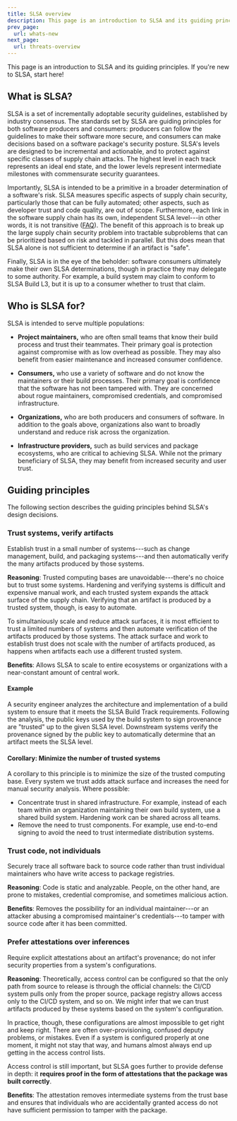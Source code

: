 ```yaml
---
title: SLSA overview
description: This page is an introduction to SLSA and its guiding principles. If you're new to SLSA, start here!
prev_page:
  url: whats-new
next_page:
  url: threats-overview
---
```


This page is an introduction to SLSA and its guiding principles. If you're new
to SLSA, start here!

## What is SLSA?

SLSA is a set of incrementally adoptable security guidelines, established by
industry consensus. The standards set by SLSA are guiding principles for both
software producers and consumers: producers can follow the guidelines to make
their software more secure, and consumers can make decisions based on a software
package's security posture. SLSA's levels are designed to be incremental
and actionable, and to protect against specific classes of supply chain attacks.
The highest level in each track represents an ideal end state, and the lower
levels represent intermediate milestones with commensurate security guarantees.

Importantly, SLSA is intended to be a primitive in a broader determination of a
software's risk. SLSA measures specific aspects of supply chain security,
particularly those that can be fully automated; other aspects, such as developer
trust and code quality, are out of scope. Furthermore, each link in the software
supply chain has its own, independent SLSA level---in other words, it is not
transitive ([FAQ](faq.md#q-why-is-slsa-not-transitive)). The benefit of this
approach is to break up the large supply chain security problem into tractable
subproblems that can be prioritized based on risk and tackled in parallel. But
this does mean that SLSA alone is not sufficient to determine if an artifact is
"safe".

Finally, SLSA is in the eye of the beholder: software consumers ultimately make
their own SLSA determinations, though in practice they may delegate to some
authority. For example, a build system may claim to conform to SLSA Build L3,
but it is up to a consumer whether to trust that claim.

## Who is SLSA for?

SLSA is intended to serve multiple populations:

-   **Project maintainers,** who are often small teams that know their build
    process and trust their teammates. Their primary goal is protection against
    compromise with as low overhead as possible. They may also benefit from
    easier maintenance and increased consumer confidence.

-   **Consumers,** who use a variety of software and do not know the maintainers
    or their build processes. Their primary goal is confidence that the software
    has not been tampered with. They are concerned about rogue maintainers,
    compromised credentials, and compromised infrastructure.

-   **Organizations,** who are both producers and consumers of software. In
    addition to the goals above, organizations also want to broadly understand
    and reduce risk across the organization.

-   **Infrastructure providers,** such as build services and package
    ecosystems, who are critical to achieving SLSA. While not the primary
    beneficiary of SLSA, they may benefit from increased security and user
    trust.

## Guiding principles

The following section describes the guiding principles behind SLSA's design
decisions.

### Trust systems, verify artifacts

Establish trust in a small number of systems---such as change management, build,
and packaging systems---and then automatically verify the many artifacts
produced by those systems.

**Reasoning**: Trusted computing bases are unavoidable---there's no choice but
to trust some systems. Hardening and verifying systems is difficult and
expensive manual work, and each trusted system expands the attack surface of the
supply chain. Verifying that an artifact is produced by a trusted system,
though, is easy to automate.

To simultaniously scale and reduce attack surfaces, it is most efficient to trust a limited
numbers of systems and then automate verification of the artifacts produced by those systems.
The attack surface and work to establish trust does not scale with the number of artifacts produced,
as happens when artifacts each use a different trusted system.

**Benefits**: Allows SLSA to scale to entire ecosystems or organizations with a near-constant
amount of central work.

#### Example

A security engineer analyzes the architecture and implementation of a build
system to ensure that it meets the SLSA Build Track requirements. Following the
analysis, the public keys used by the build system to sign provenance are
"trusted" up to the given SLSA level. Downstream systems verify the provenance
signed by the public key to automatically determine that an artifact meets the
SLSA level.  

#### Corollary: Minimize the number of trusted systems

A corollary to this principle is to minimize the size of the trusted computing
base. Every system we trust adds attack surface and increases the need for
manual security analysis. Where possible:

-   Concentrate trust in shared infrastructure. For example, instead of each
    team within an organization maintaining their own build system, use a
    shared build system. Hardening work can be shared across all teams.
-   Remove the need to trust components. For example, use end-to-end signing
    to avoid the need to trust intermediate distribution systems.

### Trust code, not individuals

Securely trace all software back to source code rather than trust individual maintainers who have write access to package registries.

**Reasoning**: Code is static and analyzable. People, on the other hand, are prone to mistakes,
credential compromise, and sometimes malicious action.

**Benefits**: Removes the possibility for an individual maintainer---or an
attacker abusing a compromised maintainer's credentials---to tamper with source code
after it has been committed.

### Prefer attestations over inferences

Require explicit attestations about an artifact's provenance; do not infer
security properties from a system's configurations.

**Reasoning**: Theoretically, access control can be configured so that the only path from
source to release is through the official channels: the CI/CD system pulls only
from the proper source, package registry allows access only to the CI/CD system,
and so on. We might infer that we can trust artifacts produced by these systems
based on the system's configuration.

In practice, though, these configurations are almost impossible to get right and
keep right. There are often over-provisioning, confused deputy problems, or
mistakes. Even if a system is configured properly at one moment, it might not
stay that way, and humans almost always end up getting in the access control
lists.  

Access control is still important, but SLSA goes further to provide defense in depth: it **requires proof in
the form of attestations that the package was built correctly**.

**Benefits**: The attestation removes intermediate systems from the trust base and ensures that
individuals who are accidentally granted access do not have sufficient permission to tamper with the package.
